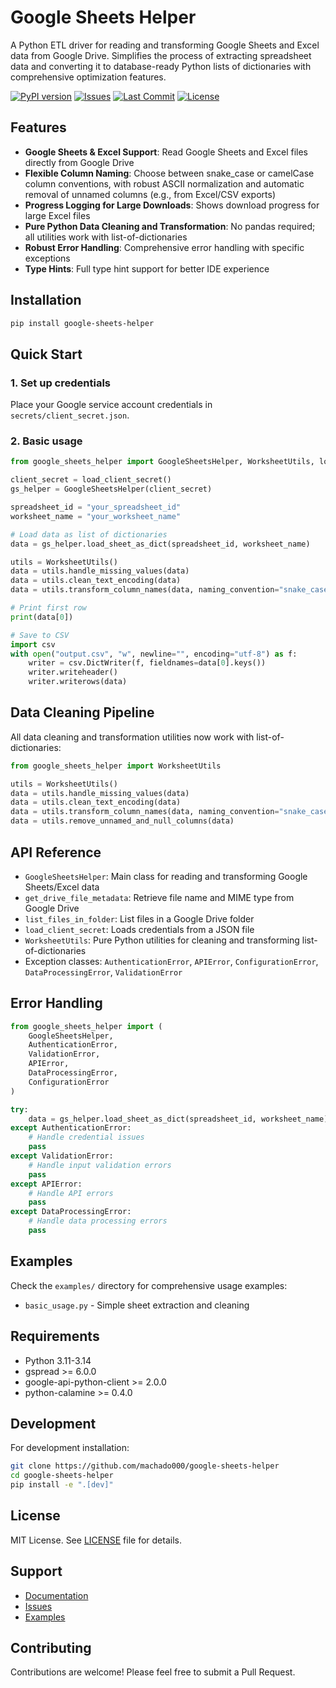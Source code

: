 # Google Sheets Helper

A Python ETL driver for reading and transforming Google Sheets and Excel data from Google Drive. Simplifies the process of extracting spreadsheet data and converting it to database-ready Python lists of dictionaries with comprehensive optimization features.

[![PyPI version](https://img.shields.io/pypi/v/google-sheets-helper)](https://pypi.org/project/google-sheets-helper/)
[![Issues](https://img.shields.io/github/issues/machado000/google-sheets-helper)](https://github.com/machado000/google-sheets-helper/issues)
[![Last Commit](https://img.shields.io/github/last-commit/machado000/google-sheets-helper)](https://github.com/machado000/google-sheets-helper/commits/main)
[![License](https://img.shields.io/badge/License-MIT-yellow.svg)](https://github.com/machado000/google-sheets-helper/blob/main/LICENSE)

## Features

- **Google Sheets & Excel Support**: Read Google Sheets and Excel files directly from Google Drive
- **Flexible Column Naming**: Choose between snake_case or camelCase column conventions, with robust ASCII normalization and automatic removal of unnamed columns (e.g., from Excel/CSV exports)
- **Progress Logging for Large Downloads**: Shows download progress for large Excel files
- **Pure Python Data Cleaning and Transformation**: No pandas required; all utilities work with list-of-dictionaries
- **Robust Error Handling**: Comprehensive error handling with specific exceptions
- **Type Hints**: Full type hint support for better IDE experience

## Installation

```bash
pip install google-sheets-helper
```

## Quick Start

### 1. Set up credentials

Place your Google service account credentials in `secrets/client_secret.json`.

### 2. Basic usage

```python
from google_sheets_helper import GoogleSheetsHelper, WorksheetUtils, load_client_secret

client_secret = load_client_secret()
gs_helper = GoogleSheetsHelper(client_secret)

spreadsheet_id = "your_spreadsheet_id"
worksheet_name = "your_worksheet_name"

# Load data as list of dictionaries
data = gs_helper.load_sheet_as_dict(spreadsheet_id, worksheet_name)

utils = WorksheetUtils()
data = utils.handle_missing_values(data)
data = utils.clean_text_encoding(data)
data = utils.transform_column_names(data, naming_convention="snake_case")

# Print first row
print(data[0])

# Save to CSV
import csv
with open("output.csv", "w", newline="", encoding="utf-8") as f:
    writer = csv.DictWriter(f, fieldnames=data[0].keys())
    writer.writeheader()
    writer.writerows(data)
```

## Data Cleaning Pipeline

All data cleaning and transformation utilities now work with list-of-dictionaries:

```python
from google_sheets_helper import WorksheetUtils

utils = WorksheetUtils()
data = utils.handle_missing_values(data)
data = utils.clean_text_encoding(data)
data = utils.transform_column_names(data, naming_convention="snake_case")
data = utils.remove_unnamed_and_null_columns(data)
```

## API Reference

- `GoogleSheetsHelper`: Main class for reading and transforming Google Sheets/Excel data
- `get_drive_file_metadata`: Retrieve file name and MIME type from Google Drive
- `list_files_in_folder`: List files in a Google Drive folder
- `load_client_secret`: Loads credentials from a JSON file
- `WorksheetUtils`: Pure Python utilities for cleaning and transforming list-of-dictionaries
- Exception classes: `AuthenticationError`, `APIError`, `ConfigurationError`, `DataProcessingError`, `ValidationError`

## Error Handling

```python
from google_sheets_helper import (
    GoogleSheetsHelper,
    AuthenticationError,
    ValidationError,
    APIError,
    DataProcessingError,
    ConfigurationError
)

try:
    data = gs_helper.load_sheet_as_dict(spreadsheet_id, worksheet_name)
except AuthenticationError:
    # Handle credential issues
    pass
except ValidationError:
    # Handle input validation errors
    pass
except APIError:
    # Handle API errors
    pass
except DataProcessingError:
    # Handle data processing errors
    pass
```

## Examples

Check the `examples/` directory for comprehensive usage examples:

- `basic_usage.py` - Simple sheet extraction and cleaning

## Requirements

- Python 3.11-3.14
- gspread >= 6.0.0
- google-api-python-client >= 2.0.0
- python-calamine >= 0.4.0

## Development

For development installation:

```bash
git clone https://github.com/machado000/google-sheets-helper
cd google-sheets-helper
pip install -e ".[dev]"
```

## License

MIT License. See [LICENSE](LICENSE) file for details.

## Support

- [Documentation](https://github.com/machado000/google-sheets-helper#readme)
- [Issues](https://github.com/machado000/google-sheets-helper/issues)
- [Examples](examples/)

## Contributing

Contributions are welcome! Please feel free to submit a Pull Request.
